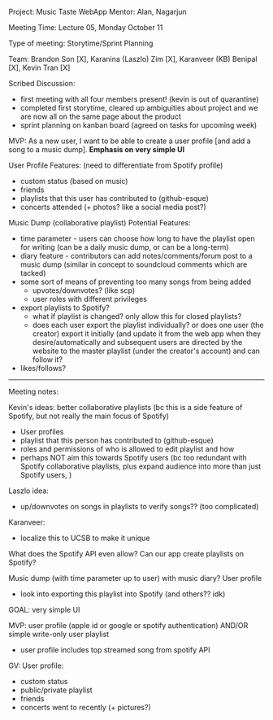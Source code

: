 Project: Music Taste WebApp
Mentor: Alan, Nagarjun

Meeting Time: Lecture 05, Monday October 11

Type of meeting: Storytime/Sprint Planning

Team: Brandon Son [X], Karanina (Laszlo) Zim [X], Karanveer (KB) Benipal [X], Kevin Tran [X]

Scribed Discussion:
- first meeting with all four members present! (kevin is out of quarantine)
- completed first storytime, cleared up ambiguities about project and we are now all on the same page about the product
- sprint planning on kanban board (agreed on tasks for upcoming week)

MVP: As a new user, I want to be able to create a user profile [and add a song to a music dump].
**Emphasis on very simple UI**

User Profile Features: (need to differentiate from Spotify profile)
- custom status (based on music)
- friends
- playlists that this user has contributed to (github-esque)
- concerts attended (+ photos? like a social media post?)

Music Dump (collaborative playlist) Potential Features:
- time parameter - users can choose how long to have the playlist open for writing (can be a daily music dump, or can be a long-term)
- diary feature - contributors can add notes/comments/forum post to a music dump (similar in concept to soundcloud comments which are tacked)
- some sort of means of preventing too many songs from being added
  - upvotes/downvotes? (like scp)
  - user roles with different privileges
- export playlists to Spotify?
  - what if playlist is changed? only allow this for closed playlists?
  - does each user export the playlist individually? or does one user (the creator)
    export it initially (and update it from the web app when they desire/automatically and subsequent users are directed by the website to the master playlist (under the creator's
    account) and can follow it?
- likes/follows?

---

Meeting notes:

Kevin's ideas: better collaborative playlists (bc this is a side feature of Spotify, but not really the main focus of Spotify)
- User profiles
- playlist that this person has contributed to (github-esque)
- roles and permissions of who is allowed to edit playlist and how
- perhaps NOT aim this towards Spotify users (bc too redundant with Spotify collaborative playlists, plus expand audience into more than just Spotify users, )

Laszlo idea:
- up/downvotes on songs in playlists to verify songs?? (too complicated)

Karanveer:
- localize this to UCSB to make it unique

What does the Spotify API even allow? Can our app create playlists on Spotify?

Music dump (with time parameter up to user) with music diary? User profile
- look into exporting this playlist into Spotify (and others?? idk)

GOAL: very simple UI

MVP: user profile (apple id or google or spotify authentication) AND/OR simple write-only user playlist
- user profile includes top streamed song from spotify API

GV:
User profile:
- custom status
- public/private playlist
- friends
- concerts went to recently (+ pictures?)
